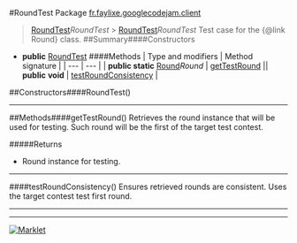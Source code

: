 #RoundTest
Package [fr.faylixe.googlecodejam.client](README.md)<br>

> [RoundTest](RoundTest.md)*RoundTest* > [RoundTest](RoundTest.md)*RoundTest*
Test case for the {@link Round} class.
##Summary####Constructors
* **public** [RoundTest](#roundtest)
####Methods
| Type and modifiers | Method signature |
| --- | --- |
| **public static** [Round](Round.md)*Round* | [getTestRound](#gettestround) || **public** **void** | [testRoundConsistency](#testroundconsistency) |

##Constructors####RoundTest()


---


##Methods####getTestRound()
Retrieves the round instance that will
 be used for testing. Such round will be the first
 of the target test contest.

#####Returns
* Round instance for testing.

---

####testRoundConsistency()
Ensures retrieved rounds are consistent.
 Uses the target contest test first round.

---

---

[![Marklet](https://img.shields.io/badge/Generated%20by-Marklet-green.svg)](https://github.com/Faylixe/marklet)